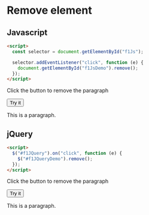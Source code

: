 # Remove element

## Javascript

```html
<script>
  const selector = document.getElementById("f1Js");

  selector.addEventListener("click", function (e) {
    document.getElementById("f1JsDemo").remove();
  });
</script>
```

Click the button to remove the paragraph

<button id="f1Js">Try it</button>

<p id="f1JsDemo">This is a paragraph.</p>

## jQuery

```html
<script>
  $("#f1JQuery").on("click", function (e) {
    $("#f1JQueryDemo").remove();
  });
</script>
```

Click the button to remove the paragraph

<button id="f1JQuery">Try it</button>

<p id="f1JQueryDemo">This is a paragraph.</p>
